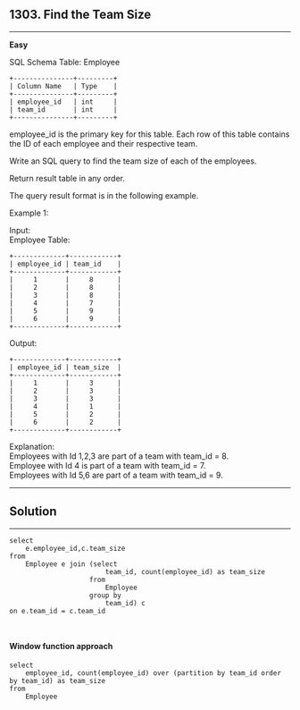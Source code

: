## 1303. Find the Team Size

---  

**Easy**  

SQL Schema
Table: Employee
```
+---------------+---------+
| Column Name   | Type    |
+---------------+---------+
| employee_id   | int     |
| team_id       | int     |
+---------------+---------+
```
employee_id is the primary key for this table.
Each row of this table contains the ID of each employee and their respective team.
 

Write an SQL query to find the team size of each of the employees.

Return result table in any order.

The query result format is in the following example.

 

Example 1:  

Input:   
Employee Table:  
```
+-------------+------------+
| employee_id | team_id    |
+-------------+------------+
|     1       |     8      |
|     2       |     8      |
|     3       |     8      |
|     4       |     7      |
|     5       |     9      |
|     6       |     9      |
+-------------+------------+
```
Output:
``` 
+-------------+------------+
| employee_id | team_size  |
+-------------+------------+
|     1       |     3      |
|     2       |     3      |
|     3       |     3      |
|     4       |     1      |
|     5       |     2      |
|     6       |     2      |
+-------------+------------+
```
Explanation:   
Employees with Id 1,2,3 are part of a team with team_id = 8.  
Employee with Id 4 is part of a team with team_id = 7.   
Employees with Id 5,6 are part of a team with team_id = 9.   

---  

## Solution  

----

```
select
    e.employee_id,c.team_size
from
    Employee e join (select 
                        team_id, count(employee_id) as team_size
                    from
                        Employee
                    group by
                        team_id) c
on e.team_id = c.team_id

    
```

#### Window function approach  

  
```
select
    employee_id, count(employee_id) over (partition by team_id order by team_id) as team_size
from
    Employee
```

